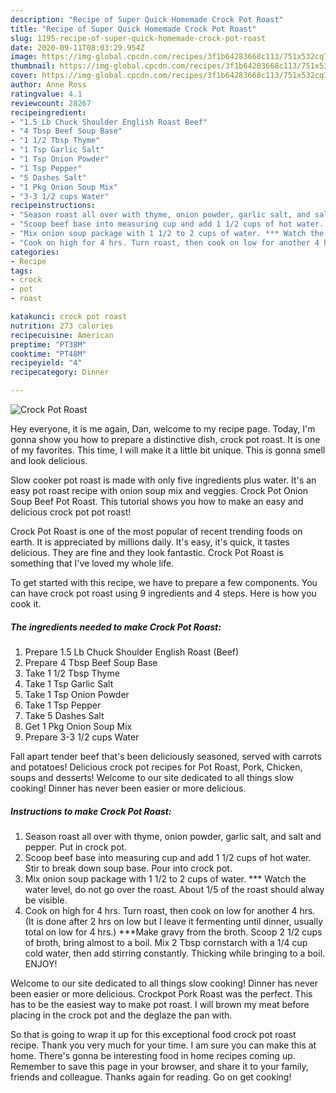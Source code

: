 ```yaml
---
description: "Recipe of Super Quick Homemade Crock Pot Roast"
title: "Recipe of Super Quick Homemade Crock Pot Roast"
slug: 1195-recipe-of-super-quick-homemade-crock-pot-roast
date: 2020-09-11T08:03:29.954Z
image: https://img-global.cpcdn.com/recipes/3f1b64283668c113/751x532cq70/crock-pot-roast-recipe-main-photo.jpg
thumbnail: https://img-global.cpcdn.com/recipes/3f1b64283668c113/751x532cq70/crock-pot-roast-recipe-main-photo.jpg
cover: https://img-global.cpcdn.com/recipes/3f1b64283668c113/751x532cq70/crock-pot-roast-recipe-main-photo.jpg
author: Anne Ross
ratingvalue: 4.1
reviewcount: 28267
recipeingredient:
- "1.5 Lb Chuck Shoulder English Roast Beef"
- "4 Tbsp Beef Soup Base"
- "1 1/2 Tbsp Thyme"
- "1 Tsp Garlic Salt"
- "1 Tsp Onion Powder"
- "1 Tsp Pepper"
- "5 Dashes Salt"
- "1 Pkg Onion Soup Mix"
- "3-3 1/2 cups Water"
recipeinstructions:
- "Season roast all over with thyme, onion powder, garlic salt, and salt and pepper. Put in crock pot."
- "Scoop beef base into measuring cup and add 1 1/2 cups of hot water. Stir to break down soup base. Pour into crock pot."
- "Mix onion soup package with 1 1/2 to 2 cups of water. *** Watch the water level, do not go over the roast. About 1/5 of the roast should alway be visible."
- "Cook on high for 4 hrs. Turn roast, then cook on low for another 4 hrs. (It is done after 2 hrs on low but I leave it fermenting until dinner, usually total on low for 4 hrs.) ***Make gravy from the broth. Scoop 2 1/2 cups of broth, bring almost to a boil. Mix 2 Tbsp cornstarch with a 1/4 cup cold water, then add stirring constantly. Thicking while bringing to a boil. ENJOY!"
categories:
- Recipe
tags:
- crock
- pot
- roast

katakunci: crock pot roast 
nutrition: 273 calories
recipecuisine: American
preptime: "PT38M"
cooktime: "PT48M"
recipeyield: "4"
recipecategory: Dinner

---
```



![Crock Pot Roast](https://img-global.cpcdn.com/recipes/3f1b64283668c113/751x532cq70/crock-pot-roast-recipe-main-photo.jpg)

Hey everyone, it is me again, Dan, welcome to my recipe page. Today, I'm gonna show you how to prepare a distinctive dish, crock pot roast. It is one of my favorites. This time, I will make it a little bit unique. This is gonna smell and look delicious.

Slow cooker pot roast is made with only five ingredients plus water. It&#39;s an easy pot roast recipe with onion soup mix and veggies. Crock Pot Onion Soup Beef Pot Roast. This tutorial shows you how to make an easy and delicious crock pot pot roast!

Crock Pot Roast is one of the most popular of recent trending foods on earth. It is appreciated by millions daily. It's easy, it's quick, it tastes delicious. They are fine and they look fantastic. Crock Pot Roast is something that I've loved my whole life.


To get started with this recipe, we have to prepare a few components. You can have crock pot roast using 9 ingredients and 4 steps. Here is how you cook it.

<!--inarticleads1-->

##### The ingredients needed to make Crock Pot Roast:

1. Prepare 1.5 Lb Chuck Shoulder English Roast (Beef)
1. Prepare 4 Tbsp Beef Soup Base
1. Take 1 1/2 Tbsp Thyme
1. Take 1 Tsp Garlic Salt
1. Take 1 Tsp Onion Powder
1. Take 1 Tsp Pepper
1. Take 5 Dashes Salt
1. Get 1 Pkg Onion Soup Mix
1. Prepare 3-3 1/2 cups Water


Fall apart tender beef that&#39;s been deliciously seasoned, served with carrots and potatoes! Delicious crock pot recipes for Pot Roast, Pork, Chicken, soups and desserts! Welcome to our site dedicated to all things slow cooking! Dinner has never been easier or more delicious. 

<!--inarticleads2-->

##### Instructions to make Crock Pot Roast:

1. Season roast all over with thyme, onion powder, garlic salt, and salt and pepper. Put in crock pot.
1. Scoop beef base into measuring cup and add 1 1/2 cups of hot water. Stir to break down soup base. Pour into crock pot.
1. Mix onion soup package with 1 1/2 to 2 cups of water. *** Watch the water level, do not go over the roast. About 1/5 of the roast should alway be visible.
1. Cook on high for 4 hrs. Turn roast, then cook on low for another 4 hrs. (It is done after 2 hrs on low but I leave it fermenting until dinner, usually total on low for 4 hrs.) ***Make gravy from the broth. Scoop 2 1/2 cups of broth, bring almost to a boil. Mix 2 Tbsp cornstarch with a 1/4 cup cold water, then add stirring constantly. Thicking while bringing to a boil. ENJOY!


Welcome to our site dedicated to all things slow cooking! Dinner has never been easier or more delicious. Crockpot Pork Roast was the perfect. This has to be the easiest way to make pot roast. I will brown my meat before placing in the crock pot and the deglaze the pan with. 

So that is going to wrap it up for this exceptional food crock pot roast recipe. Thank you very much for your time. I am sure you can make this at home. There's gonna be interesting food in home recipes coming up. Remember to save this page in your browser, and share it to your family, friends and colleague. Thanks again for reading. Go on get cooking!

